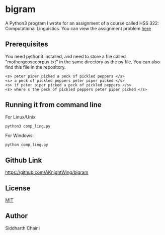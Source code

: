 # bigram
A Python3 program I wrote for an assignment of a course called HSS 322: Computational Linguistics.
You can view the assignment problem [here](http://bit.ly/bigram-hss-322)

## Prerequisites

You need python3 installed, and need to store a file called "mothergoosecorpus.txt" in the same directory as the py file. You can also find this file in the repository.

```
<s> peter piper picked a peck of pickled peppers </s>
<s> a peck of pickled peppers peter piper picked </s>
<s> if peter piper picked a peck of pickled peppers </s>
<s> where s the peck of pickled peppers peter piper picked </s>
```

## Running it from command line
For Linux/Unix:
```python
python3 comp_ling.py
```
For Windows:
```
python comp_ling.py
```

## Github Link
https://github.com/AKnightWing/bigram

## License
[MIT](https://choosealicense.com/licenses/mit/)

## Author
Siddharth Chaini
